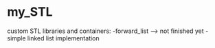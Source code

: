 # my_STL
custom STL libraries and containers:
-forward_list --> not finished yet
-simple linked list implementation
